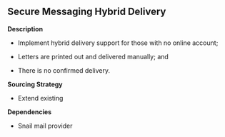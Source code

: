## Secure Messaging Hybrid Delivery

**Description**

- Implement hybrid delivery support for those with no online account;

- Letters are printed out and delivered manually; and

- There is no confirmed delivery.


**Sourcing Strategy**

- Extend existing

**Dependencies**

- Snail mail provider

